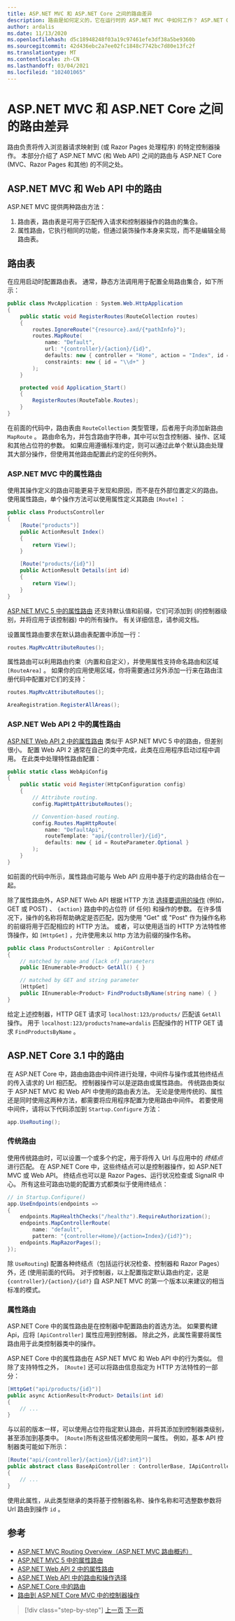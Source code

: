 ```yaml
---
title: ASP.NET MVC 和 ASP.NET Core 之间的路由差异
description: 路由是如何定义的，它在运行时的 ASP.NET MVC 中如何工作？ ASP.NET Core 应用中的路由有何不同？
author: ardalis
ms.date: 11/13/2020
ms.openlocfilehash: d5c18948248f03a19c97461efe3df38a5be9360b
ms.sourcegitcommit: 42d436ebc2a7ee02fc1848c7742bc7d80e13fc2f
ms.translationtype: MT
ms.contentlocale: zh-CN
ms.lasthandoff: 03/04/2021
ms.locfileid: "102401065"
---
```

# <a name="routing-differences-between-aspnet-mvc-and-aspnet-core"></a>ASP.NET MVC 和 ASP.NET Core 之间的路由差异

路由负责将传入浏览器请求映射到 (或 Razor Pages 处理程序) 的特定控制器操作。 本部分介绍了 ASP.NET MVC (和 Web API) 之间的路由与 ASP.NET Core (MVC、Razor Pages 和其他) 的不同之处。

## <a name="routing-in-aspnet-mvc-and-web-api"></a>ASP.NET MVC 和 Web API 中的路由

ASP.NET MVC 提供两种路由方法：

1. 路由表，路由表是可用于匹配传入请求和控制器操作的路由的集合。
1. 属性路由，它执行相同的功能，但通过装饰操作本身来实现，而不是编辑全局路由表。

## <a name="route-table"></a>路由表

在应用启动时配置路由表。 通常，静态方法调用用于配置全局路由集合，如下所示：

```csharp
public class MvcApplication : System.Web.HttpApplication
{
    public static void RegisterRoutes(RouteCollection routes)
    {
        routes.IgnoreRoute("{resource}.axd/{*pathInfo}");
        routes.MapRoute(
            name: "Default",
            url: "{controller}/{action}/{id}",
            defaults: new { controller = "Home", action = "Index", id = "" },
            constraints: new { id = "\\d+" }
        );
    }

    protected void Application_Start()
    {
        RegisterRoutes(RouteTable.Routes);
    }
}
```

在前面的代码中，路由表由 `RouteCollection` 类型管理，后者用于向添加新路由 `MapRoute` 。 路由命名为，并包含路由字符串，其中可以包含控制器、操作、区域和其他占位符的参数。 如果应用遵循标准约定，则可以通过此单个默认路由处理其大部分操作，但使用其他路由配置此约定的任何例外。

### <a name="attribute-routing-in-aspnet-mvc"></a>ASP.NET MVC 中的属性路由

使用其操作定义的路由可能更易于发现和原因，而不是在外部位置定义的路由。 使用属性路由，单个操作方法可以使用属性定义其路由 `[Route]` ：

```csharp
public class ProductsController
{
    [Route("products")]
    public ActionResult Index()
    {
        return View();
    }

    [Route("products/{id}")]
    public ActionResult Details(int id)
    {
        return View();
    }
}
```

[ASP.NET MVC 5 中的属性路由](https://devblogs.microsoft.com/aspnet/attribute-routing-in-asp-net-mvc-5/) 还支持默认值和前缀，它们可添加到 (的控制器级别，并将应用于该控制器) 中的所有操作。 有关详细信息，请参阅文档。

设置属性路由要求在默认路由表配置中添加一行：

```csharp
routes.MapMvcAttributeRoutes();
```

属性路由可以利用路由约束（内置和自定义），并使用属性支持命名路由和区域 `[RouteArea]` 。 如果你的应用使用区域，你将需要通过另外添加一行来在路由注册代码中配置对它们的支持：

```csharp
routes.MapMvcAttributeRoutes();

AreaRegistration.RegisterAllAreas();
```

### <a name="attribute-routing-in-aspnet-web-api-2"></a>ASP.NET Web API 2 中的属性路由

[ASP.NET Web API 2 中的属性路由](/aspnet/web-api/overview/web-api-routing-and-actions/attribute-routing-in-web-api-2) 类似于 ASP.NET MVC 5 中的路由，但差别很小。 配置 Web API 2 通常在自己的类中完成，此类在应用程序启动过程中调用。 在此类中处理特性路由配置：

```csharp
public static class WebApiConfig
{
    public static void Register(HttpConfiguration config)
    {
        // Attribute routing.
        config.MapHttpAttributeRoutes();

        // Convention-based routing.
        config.Routes.MapHttpRoute(
            name: "DefaultApi",
            routeTemplate: "api/{controller}/{id}",
            defaults: new { id = RouteParameter.Optional }
        );
    }
}
```

如前面的代码中所示，属性路由可能与 Web API 应用中基于约定的路由结合在一起。

除了属性路由外，ASP.NET Web API 根据 HTTP 方法 [选择要调用的操作](/aspnet/web-api/overview/web-api-routing-and-actions/routing-and-action-selection) (例如，GET 或 POST) 、 `{action}` 路由中的占位符 (if 任何) 和操作的参数。 在许多情况下，操作的名称将帮助确定是否匹配，因为使用 "Get" 或 "Post" 作为操作名称的前缀将用于匹配相应的 HTTP 方法。 或者，可以使用适当的 HTTP 方法特性修饰操作，如 `[HttpGet]` ，允许使用未以 http 方法为前缀的操作名称。

```csharp
public class ProductsController : ApiController
{
    // matched by name and (lack of) parameters
    public IEnumerable<Product> GetAll() { }

    // matched by GET and string parameter
    [HttpGet]
    public IEnumerable<Product> FindProductsByName(string name) { }
}
```

给定上述控制器，HTTP GET 请求可 `localhost:123/products/` 匹配该 `GetAll` 操作。 用于 `localhost:123/products?name=ardalis` 匹配操作的 HTTP GET 请求 `FindProductsByName` 。

## <a name="routing-in-aspnet-core-31"></a>ASP.NET Core 3.1 中的路由

在 ASP.NET Core 中，路由由路由中间件进行处理，中间件与操作或其他终结点的传入请求的 Url 相匹配。 控制器操作可以是逆路由或属性路由。 传统路由类似于 ASP.NET MVC 和 Web API 中使用的路由表方法。 无论是使用传统的、属性还是同时使用这两种方法，都需要将应用程序配置为使用路由中间件。 若要使用中间件，请将以下代码添加到 `Startup.Configure` 方法：

```csharp
app.UseRouting();
```

### <a name="conventional-routing"></a>传统路由

使用传统路由时，可以设置一个或多个约定，用于将传入 Url 与应用中的 *终结点* 进行匹配。 在 ASP.NET Core 中，这些终结点可以是控制器操作，如 ASP.NET MVC 或 Web API。 终结点也可以是 Razor Pages、运行状况检查或 SignalR 中心。 所有这些可路由功能的配置方式都类似于使用终结点：

```csharp
// in Startup.Configure()
app.UseEndpoints(endpoints =>
{
    endpoints.MapHealthChecks("/healthz").RequireAuthorization();
    endpoints.MapControllerRoute(
        name: "default",
        pattern: "{controller=Home}/{action=Index}/{id?}");
    endpoints.MapRazorPages();
});
```

除 `UseRouting`) 配置各种终结点（包括运行状况检查、控制器和 Razor Pages）外，还 (使用前面的代码。 对于控制器，以上配置指定默认路由约定，这是 `{controller}/{action}/{id?}` 自 ASP.NET MVC 的第一个版本以来建议的相当标准的模式。

### <a name="attribute-routing"></a>属性路由

ASP.NET Core 中的属性路由是在控制器中配置路由的首选方法。 如果要构建 Api，应将 `[ApiController]` 属性应用到控制器。 除此之外，此属性需要将属性路由用于此类控制器类中的操作。

ASP.NET Core 中的属性路由在 ASP.NET MVC 和 Web API 中的行为类似。 但除了支持特性之外， `[Route]` 还可以将路由信息指定为 HTTP 方法特性的一部分：

```csharp
[HttpGet("api/products/{id}")]
public async ActionResult<Product> Details(int id)
{
    // ...
}
```

与以前的版本一样，可以使用占位符指定默认路由，并将其添加到控制器类级别，甚至添加到基类中。 `[Route]`所有这些情况都使用同一属性。 例如，基本 API 控制器类可能如下所示：

```csharp
[Route("api/{controller}/{action}/{id?:int}")]
public abstract class BaseApiController : ControllerBase, IApiController
{
    // ...
}
```

使用此属性，从此类型继承的类将基于控制器名称、操作名称和可选整数参数将 Url 路由到操作 `id` 。

## <a name="references"></a>参考

- [ASP.NET MVC Routing Overview（ASP.NET MVC 路由概述）](/aspnet/mvc/overview/older-versions-1/controllers-and-routing/asp-net-mvc-routing-overview-cs)
- [ASP.NET MVC 5 中的属性路由](https://devblogs.microsoft.com/aspnet/attribute-routing-in-asp-net-mvc-5/)
- [ASP.NET Web API 2 中的属性路由](/aspnet/web-api/overview/web-api-routing-and-actions/attribute-routing-in-web-api-2)
- [ASP.NET Web API 中的路由和操作选择](/aspnet/web-api/overview/web-api-routing-and-actions/routing-and-action-selection)
- [ASP.NET Core 中的路由](/aspnet/core/fundamentals/routing)
- [路由到 ASP.NET Core MVC 中的控制器操作](/aspnet/core/mvc/controllers/routing)

>[!div class="step-by-step"]
>[上一页](configuration-differences.md)
>[下一页](comparing-razor-pages-aspnet-mvc.md)
